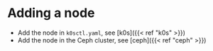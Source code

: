 # Adding a node

* Add the node in `k0sctl.yaml`, see [k0s]({{< ref "k0s" >}})
* Add the node in the Ceph cluster, see [ceph]({{< ref "ceph" >}})

